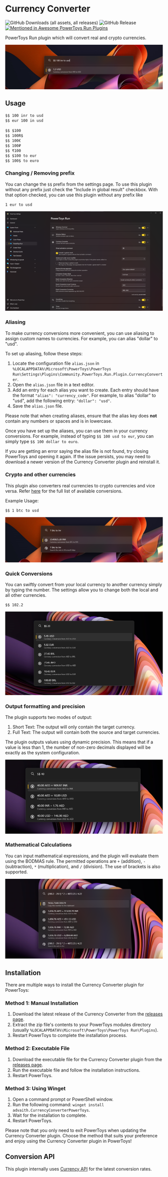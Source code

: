 # Currency Converter

![GitHub Downloads (all assets, all releases)](https://img.shields.io/github/downloads/advaith3600/PowerToys-Run-Currency-Converter/total)
![GitHub Release](https://img.shields.io/github/v/release/advaith3600/PowerToys-Run-Currency-Converter)
[![Mentioned in Awesome PowerToys Run Plugins](https://awesome.re/mentioned-badge.svg)](https://github.com/hlaueriksson/awesome-powertoys-run-plugins)


PowerToys Run plugin which will convert real and crypto currencies.

![Screenshot](screenshots/screenshot1.png)

## Usage

```
$$ 100 inr to usd
$$ eur 100 in usd

$$ $100
$$ 100R$
$$ 100€
$$ 100₽
$$ ₹100
$$ $100 to eur
$$ 100$ to euro
```

### Changing / Removing prefix

You can change the `$$` prefix from the settings page. To use this plugin without any prefix just check the "Include in global result" checkbox. With that option checked, you can use this plugin without any prefix like 

```
1 eur to usd
```

![Screenshot](screenshots/screenshot2.png)

### Aliasing

To make currency conversions more convenient, you can use aliasing to assign custom names to currencies. For example, you can alias "dollar" to "usd". 

To set up aliasing, follow these steps:

1. Locate the configuration file `alias.json` in `%LOCALAPPDATA%\Microsoft\PowerToys\PowerToys Run\Settings\Plugins\Community.PowerToys.Run.Plugin.CurrencyConverter`.
2. Open the `alias.json` file in a text editor.
3. Add an entry for each alias you want to create. Each entry should have the format `"alias": "currency_code"`. For example, to alias "dollar" to "usd", add the following entry: `"dollar": "usd"`.
4. Save the `alias.json` file.

Please note that when creating aliases, ensure that the alias key does **not** contain any numbers or spaces and is in lowercase.

Once you have set up the aliases, you can use them in your currency conversions. For example, instead of typing `$$ 100 usd to eur`, you can simply type `$$ 100 dollar to euro`.

If you are getting an error saying the alias file is not found, try closing PowerToys and opening it again. If the issue persists, you may need to download a newer version of the Currency Converter plugin and reinstall it.

### Crypto and other currencies

This plugin also converters real currencies to crypto currencies and vice versa. Refer [here](https://cdn.jsdelivr.net/gh/fawazahmed0/currency-api@1/latest/currencies.json) for the full list of available conversions. 

Example Usage:

```
$$ 1 btc to usd
```

![Screenshot](screenshots/screenshot3.png)

### Quick Conversions

You can swiftly convert from your local currency to another currency simply by typing the number. The settings allow you to change both the local and all other currencies.

```
$$ 102.2
```

![Screenshot](screenshots/screenshot4.png)

### Output formatting and precision

The plugin supports two modes of output:

1. Short Text: The output will only contain the target currency.
2. Full Text: The output will contain both the source and target currencies.

The plugin outputs values using dynamic precision. This means that if a value is less than 1, the number of non-zero decimals displayed will be exactly as the system configuration.

![Screenshot](screenshots/screenshot5.png)

### Mathematical Calculations

You can input mathematical expressions, and the plugin will evaluate them using the BODMAS rule. The permitted operations are `+` (addition), `-` (subtraction), `*` (multiplication), and `/` (division). The use of brackets is also supported.

![Screenshot](screenshots/screenshot6.png)

## Installation

There are multiple ways to install the Currency Converter plugin for PowerToys:

### Method 1: Manual Installation

1. Download the latest release of the Currency Converter from the [releases page](https://github.com/advaith3600/powertoys-run-currency-converter/releases).
2. Extract the zip file's contents to your PowerToys modules directory (usually `%LOCALAPPDATA%\Microsoft\PowerToys\PowerToys Run\Plugins`).
3. Restart PowerToys to complete the installation process.

### Method 2: Executable File

1. Download the executable file for the Currency Converter plugin from the [releases page](https://github.com/advaith3600/powertoys-run-currency-converter/releases).
2. Run the executable file and follow the installation instructions.
3. Restart PowerToys.

### Method 3: Using Winget

1. Open a command prompt or PowerShell window.
2. Run the following command: `winget install advaith.CurrencyConverterPowerToys`.
3. Wait for the installation to complete.
4. Restart PowerToys.

Please note that you only need to exit PowerToys when updating the Currency Converter plugin.
Choose the method that suits your preference and enjoy using the Currency Converter plugin in PowerToys!

## Conversion API

This plugin internally uses [Currency API](https://github.com/fawazahmed0/exchange-api) for the latest conversion rates. 
